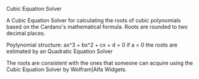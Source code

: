 Cubic Equation Solver

A Cubic Equation Solver for calculating the roots of cubic polynomials based on the Cardano's mathematical formula.
Roots are rounded to two decimal places.

Poylynomial structure: ax^3 + bx^2 + cx + d = 0
if a = 0 the roots are estimated by an Quadratic Equation Solver

The roots are consistent with the ones that someone can acquire using the 
Cubic Equation Solver by Wolfram|Alfa Widgets.
